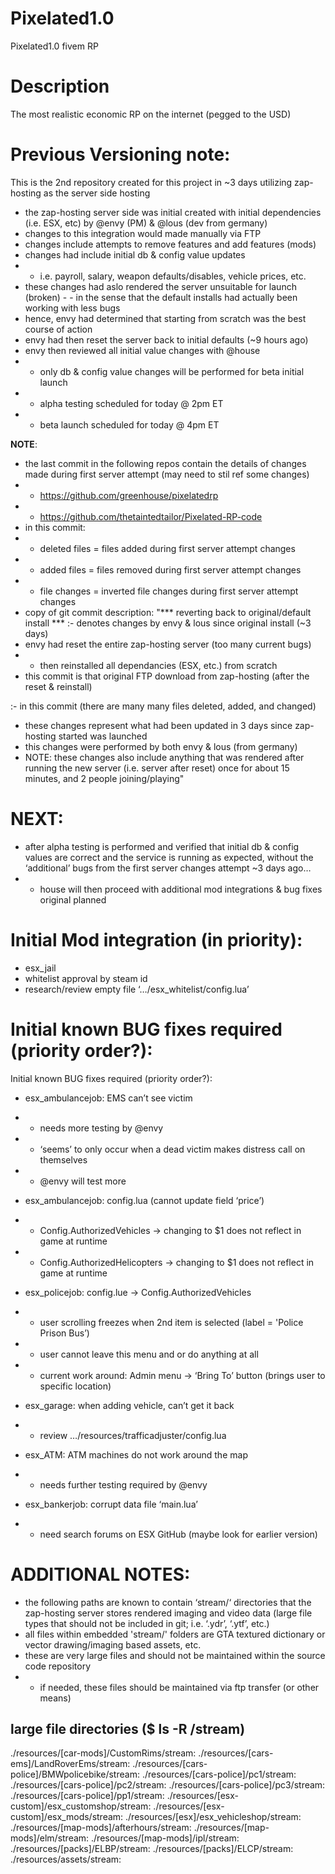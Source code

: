 # Pixelated1.0
Pixelated1.0 fivem RP


# Description
The most realistic economic RP on the internet (pegged to the USD)


# Previous Versioning note: 
This is the 2nd repository created for this project in ~3 days utilizing zap-hosting as the server side hosting
- the zap-hosting server side was initial created with initial dependencies (i.e. ESX, etc) by @envy (PM) & @lous (dev from germany)
- changes to this integration would made manually via FTP 
- changes include attempts to remove features and add features (mods)
- changes had include initial db & config value updates
- - i.e. payroll, salary, weapon defaults/disables, vehicle prices, etc.
- these changes had aslo rendered the server unsuitable for launch (broken) - - in the sense that the default installs had actually been working with less bugs
- hence, envy had determined that starting from scratch was the best course of action
- envy had then reset the server back to initial defaults (~9 hours ago)
- envy then reviewed all initial value changes with @house
- - only db & config value changes will be performed for beta initial launch
- - alpha testing scheduled for today @ 2pm ET
- - beta launch scheduled for today @ 4pm ET

**NOTE**: 
- the last commit in the following repos contain the details of changes made during first server attempt (may need to stil ref some changes)
- - https://github.com/greenhouse/pixelatedrp
- - https://github.com/thetaintedtailor/Pixelated-RP-code
- in this commit:
- - deleted files = files added during first server attempt changes
- - added files = files removed during first server attempt changes
- - file changes = inverted file changes during first server attempt changes
- copy of git commit description:
"*** reverting back to original/default install *** :- denotes changes by envy & lous since original install (~3 days)
- envy had reset the entire zap-hosting server (too many current bugs)
- - then reinstalled all dependancies (ESX, etc.) from scratch
- this commit is that original FTP download from zap-hosting (after the reset & reinstall)

:- in this commit (there are many many files deleted, added, and changed)
- these changes represent what had been updated in 3 days since zap-hosting started was launched
- this changes were performed by both envy & lous (from germany)
- NOTE: these changes also include anything that was rendered after running the new server (i.e. server after reset) once for about 15 minutes, and 2 people joining/playing"


# NEXT:
- after alpha testing is performed and verified that initial db & config values are correct and the service is running as expected, without the ‘additional’ bugs from the first server changes attempt ~3 days ago…
- - house will then proceed with additional mod integrations & bug fixes original planned

# Initial Mod integration (in priority):
- esx_jail
- whitelist approval by steam id
- research/review empty file ‘…/esx_whitelist/config.lua’

# Initial known BUG fixes required (priority order?):
Initial known BUG fixes required (priority order?):
- esx_ambulancejob: EMS can’t see victim
- - needs more testing by @envy
- - ‘seems’ to only occur when a dead victim makes distress call on themselves 
- - @envy will test more

- esx_ambulancejob: config.lua (cannot update field ‘price’)
- - Config.AuthorizedVehicles -> changing to $1 does not reflect in game at runtime
- - Config.AuthorizedHelicopters -> changing to $1 does not reflect in game at runtime

- esx_policejob: config.lue -> Config.AuthorizedVehicles
- - user scrolling freezes when 2nd item is selected (label = 'Police Prison Bus’)
- - user cannot leave this menu and or do anything at all
- - current work around: Admin menu -> ‘Bring To’ button (brings user to specific location)

- esx_garage: when adding vehicle, can’t get it back
- - review …/resources/trafficadjuster/config.lua

- esx_ATM: ATM machines do not work around the map
- - needs further testing required by @envy

- esx_bankerjob: corrupt data file ‘main.lua’
- - need search forums on ESX GitHub (maybe look for earlier version)


# ADDITIONAL NOTES:
- the following paths are known to contain ‘stream/‘ directories that the zap-hosting server stores rendered imaging and video data (large file types that should not be included in git; i.e. ‘.ydr’, ‘.ytf’, etc.)
- all files within embedded 'stream/' folders are GTA textured dictionary or vector drawing/imaging based assets, etc.
- these are very large files and should not be maintained within the source code repository
- - if needed, these files should be maintained via ftp transfer (or other means)

## large file directories ($ ls -R /stream)
./resources/[car-mods]/CustomRims/stream:
./resources/[cars-ems]/LandRoverEms/stream:
./resources/[cars-police]/BMWpolicebike/stream:
./resources/[cars-police]/pc1/stream:
./resources/[cars-police]/pc2/stream:
./resources/[cars-police]/pc3/stream:
./resources/[cars-police]/pp1/stream:
./resources/[esx-custom]/esx_customshop/stream:
./resources/[esx-custom]/esx_mods/stream:
./resources/[esx]/esx_vehicleshop/stream:
./resources/[map-mods]/afterhours/stream:
./resources/[map-mods]/elm/stream:
./resources/[map-mods]/ipl/stream:
./resources/[packs]/ELBP/stream:
./resources/[packs]/ELCP/stream:
./resources/assets/stream:





